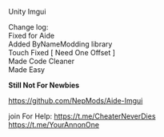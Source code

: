 Unity Imgui 

Change log:
<br>
Fixed for Aide
<br>
Added ByNameModding library
<br>
Touch Fixed [ Need One Offset ]
<br>
Made Code Cleaner 
<br>
Made Easy 

**Still Not For Newbies**

https://github.com/NepMods/Aide-Imgui

join For Help:
https://t.me/CheaterNeverDies
<br>
https://t.me/YourAnnonOne
